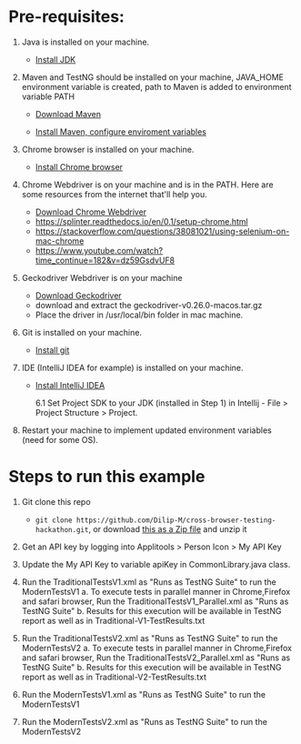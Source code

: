 # Pre-requisites:

1. Java is installed on your machine.
   
   * [Install JDK](https://www.oracle.com/java/technologies/javase-downloads.html)
   
2. Maven and TestNG should be installed on your machine, JAVA_HOME environment variable is created, path to Maven is added to environment variable PATH

   * [Download Maven](https://maven.apache.org/download.cgi)

   * [Install Maven, configure enviroment variables](https://maven.apache.org/install.html)

3. Chrome browser is installed on your machine.

   * [Install Chrome browser](https://support.google.com/chrome/answer/95346?co=GENIE.Platform%3DDesktop&hl=en&oco=0)

4. Chrome Webdriver is on your machine and is in the PATH. Here are some resources from the internet that'll help you.

   * [Download Chrome Webdriver](https://chromedriver.chromium.org/downloads)
   * https://splinter.readthedocs.io/en/0.1/setup-chrome.html
   * https://stackoverflow.com/questions/38081021/using-selenium-on-mac-chrome
   * https://www.youtube.com/watch?time_continue=182&v=dz59GsdvUF8
   
5. Geckodriver Webdriver is on your machine

   * [Download Geckodriver](https://github.com/mozilla/geckodriver/releases)
   * download and extract the geckodriver-v0.26.0-macos.tar.gz 
   * Place the driver in /usr/local/bin folder in mac machine. 
  
6. Git is installed on your machine. 

   * [Install git](https://www.atlassian.com/git/tutorials/install-git)

7. IDE (IntelliJ IDEA for example) is installed on your machine.

   * [Install IntelliJ IDEA](https://www.jetbrains.com/idea/download/)

     6.1 Set Project SDK to your JDK (installed in Step 1)  in Intellij - File > Project Structure > Project.

8. Restart your machine to implement updated  environment variables (need for some OS).

   

# Steps to run this example

1. Git clone this repo 
   
   * `git clone https://github.com/Dilip-M/cross-browser-testing-hackathon.git`, or download [this as a Zip file](https://github.com/Dilip-M/cross-browser-testing-hackathon/archive/master.zip) and unzip it
2. Get an API key by logging into Applitools > Person Icon > My API Key
3. Update the My API Key  to variable apiKey in CommonLibrary.java class. 
4. Run the TraditionalTestsV1.xml as "Runs as TestNG Suite" to run the ModernTestsV1 
	a. To execute tests in parallel manner in Chrome,Firefox and safari browser, Run the TraditionalTestsV1_Parallel.xml as "Runs as TestNG Suite"
	b. Results for this execution will be available in TestNG report as well as in Traditional-V1-TestResults.txt
5. Run the TraditionalTestsV2.xml as "Runs as TestNG Suite" to run the ModernTestsV2 
	a. To execute tests in parallel manner in Chrome,Firefox and safari browser, Run the TraditionalTestsV2_Parallel.xml as "Runs as TestNG Suite"
	b. Results for this execution will be available in TestNG report as well as in Traditional-V2-TestResults.txt
6. Run the ModernTestsV1.xml as "Runs as TestNG Suite" to run the ModernTestsV1 
7. Run the ModernTestsV2.xml as "Runs as TestNG Suite" to run the ModernTestsV2    
